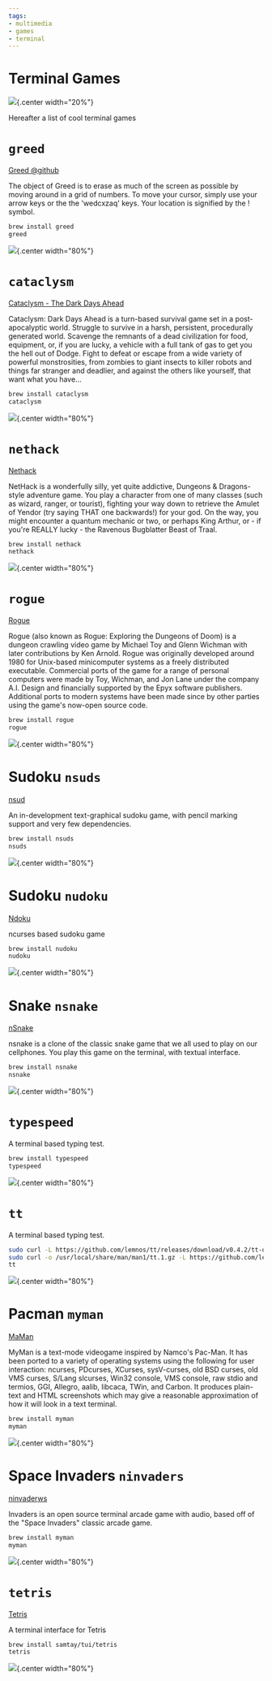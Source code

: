 ```yaml
---
tags:
- multimedia
- games
- terminal
---
```

# Terminal Games
![](img/terminal.svg){.center width="20%"}

Hereafter a list of cool terminal games

# `greed`

[Greed @github](https://github.com/garrettleising/GREED)

The object of Greed is to erase as much of the screen as possible by moving around in a grid of numbers. To move your cursor, simply use your arrow keys or the the 'wedcxzaq' keys. Your location is signified by
the ! symbol.

``` bash
brew install greed
greed
```

![](img/greed.png){.center width="80%"}

# `cataclysm`

[Cataclysm - The Dark Days Ahead](https://cataclysmdda.org)

Cataclysm: Dark Days Ahead is a turn-based survival game set in a post-apocalyptic world. Struggle to survive in a harsh, persistent, procedurally generated world. Scavenge the remnants of a dead civilization for food, equipment, or, if you are lucky, a vehicle with a full tank of gas to get you the hell out of Dodge. Fight to defeat or escape from a wide variety of powerful monstrosities, from zombies to giant insects to killer robots and things far stranger and deadlier, and against the others like yourself, that want what you have...

``` bash
brew install cataclysm
cataclysm
```

![](img/cataclysm.jpg){.center width="80%"}

# `nethack`

[Nethack](http://www.nethack.org)

NetHack is a wonderfully silly, yet quite addictive, Dungeons & Dragons-style adventure game. You play a character from one of many classes (such as wizard, ranger, or tourist), fighting your way down to retrieve the Amulet of Yendor (try saying THAT one backwards!) for your god. On the way, you might encounter a quantum mechanic or two, or perhaps King Arthur, or - if you're REALLY lucky - the Ravenous Bugblatter Beast of Traal.

``` bash
brew install nethack
nethack
```

![](img/nethack.jpg){.center width="80%"}

# `rogue`

[Rogue](https://en.wikipedia.org/wiki/Rogue_(video_game))

Rogue (also known as Rogue: Exploring the Dungeons of Doom) is a dungeon crawling video game by Michael Toy and Glenn Wichman with later contributions by Ken Arnold. Rogue was originally developed around 1980 for Unix-based minicomputer systems as a freely distributed executable. Commercial ports of the game for a range of personal computers were made by Toy, Wichman, and Jon Lane under the company A.I. Design and financially supported by the Epyx software publishers. Additional ports to modern systems have been made since by other parties using the game's now-open source code.

``` bash
brew install rogue
rogue
```

![](img/rogue.png){.center width="80%"}

# Sudoku `nsuds`

[nsud](https://sourceforge.net/projects/nsuds/)

An in-development text-graphical sudoku game, with pencil marking support and very few dependencies.

``` bash
brew install nsuds
nsuds
```

![](img/nsuds.jpg){.center width="80%"}

# Sudoku `nudoku`

[Ndoku](http://jubalh.github.io/nudoku/)

ncurses based sudoku game

``` bash
brew install nudoku
nudoku
```

![](img/nudoku.png){.center width="80%"}

# Snake `nsnake`

[nSnake](https://github.com/alexdantas/nSnake)

nsnake is a clone of the classic snake game that we all used to play on our cellphones. You play this game on the terminal, with textual interface.

``` bash
brew install nsnake
nsnake
```

![](img/nsnake.png){.center width="80%"}

# `typespeed`

A terminal based typing test.

``` bash
brew install typespeed
typespeed
```

![](img/typespeed.jpg){.center width="80%"}

# `tt`

A terminal based typing test.

``` bash
sudo curl -L https://github.com/lemnos/tt/releases/download/v0.4.2/tt-osx -o /usr/local/bin/tt && sudo chmod +x /usr/local/bin/tt
sudo curl -o /usr/local/share/man/man1/tt.1.gz -L https://github.com/lemnos/tt/releases/download/v0.4.2/tt.1.gz
tt
```

![](img/tt.gif){.center width="80%"}

# Pacman `myman`

[MaMan](https://myman.sourceforge.io)

MyMan is a text-mode videogame inspired by Namco's Pac-Man. It has been ported to a variety of operating systems using the following for user interaction: ncurses, PDcurses, XCurses, sysV-curses, old BSD curses, old VMS curses, S/Lang slcurses, Win32 console, VMS console, raw stdio and termios, GGI, Allegro, aalib, libcaca, TWin, and Carbon. It produces plain-text and HTML screenshots which may give a reasonable approximation of how it will look in a text terminal.

``` bash
brew install myman
myman
```

![](img/myman.png){.center width="80%"}

# Space Invaders `ninvaders`

[ninvaderws](https://github.com/CleanCut/invaders)

Invaders is an open source terminal arcade game with audio, based off of the "Space Invaders" classic arcade game.

``` bash
brew install myman
myman
```

![](img/ninvaders.jpg){.center width="80%"}

# `tetris`

[Tetris](https://github.com/samtay/tetris)

A terminal interface for Tetris

``` bash
brew install samtay/tui/tetris
tetris
```

![](img/tetris.gif){.center width="80%"}

